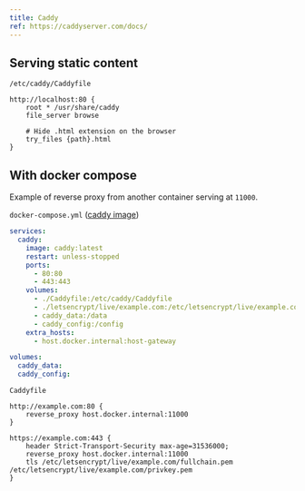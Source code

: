 ```yaml
---
title: Caddy
ref: https://caddyserver.com/docs/
---
```


## Serving static content

`/etc/caddy/Caddyfile`

```shell
http://localhost:80 {
    root * /usr/share/caddy
    file_server browse

    # Hide .html extension on the browser
    try_files {path}.html
}
```

## With docker compose

Example of reverse proxy from another container serving at `11000`.

`docker-compose.yml` ([caddy image](https://hub.docker.com/_/caddy))

```yaml
services:
  caddy:
    image: caddy:latest
    restart: unless-stopped
    ports:
      - 80:80
      - 443:443
    volumes:
      - ./Caddyfile:/etc/caddy/Caddyfile
      - ./letsencrypt/live/example.com:/etc/letsencrypt/live/example.com
      - caddy_data:/data
      - caddy_config:/config
    extra_hosts:
      - host.docker.internal:host-gateway

volumes:
  caddy_data:
  caddy_config:
```

`Caddyfile`

```shell
http://example.com:80 {
    reverse_proxy host.docker.internal:11000
}

https://example.com:443 {
    header Strict-Transport-Security max-age=31536000;
    reverse_proxy host.docker.internal:11000
    tls /etc/letsencrypt/live/example.com/fullchain.pem /etc/letsencrypt/live/example.com/privkey.pem
}
```
